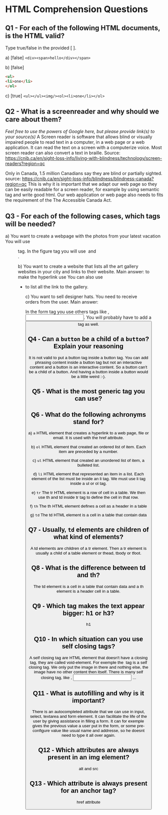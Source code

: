 # HTML Comprehension Questions

## Q1 - For each of the following HTML documents, is the HTML valid?

Type true/false in the provided [ ].

a) [false] `<div><span>hello</div></span>`

b) [false]

```html
<ul>
<li>one</li>
</ol>
```

c) [true] `<ul></ul><img/><ol><li>one</li></ol>`

## Q2 - What is a screenreader and why should we care about them?

_Feel free to use the powers of Google here, but please provide link(s) to your source(s)_
A Screen reader is software that allows blind or visually impaired people to read text in a computer, in a web page or a web application. It can read the text on a screen with a computerize voice. Most screen reader can also convert a text in braille. 
Source: https://cnib.ca/en/sight-loss-info/living-with-blindness/technology/screen-readers?region=qc

Only in Canada, 1.5 million Canadians say they are blind or partially sighted. 
source: https://cnib.ca/en/sight-loss-info/blindness/blindness-canada?region=qc
This is why it is important that we adapt our web page so they can be easily readable for a screen reader, for example by using semantic tag and write good html.
Our web application or web page also needs to fits the requirement of the The Accessible Canada Act.


## Q3 - For each of the following cases, which tags will be needed?

a) You want to create a webpage with the photos from your latest vacation
You will use <figure> tag. In the figure tag you will use <img> and <figcaption>.

b) You want to create a website that lists all the art gallery websites in your city and links to their website.
Main answer: to make the hyperlink use <a>
You can also use <ul><li> to list all the link to the gallery.

c) You want to sell designer hats. You need to receive orders from the user.
Main answer: <form> 
In the form tag you use others tags like <label>, <input>.
You will probably have to add a <button> tag as well. 

## Q4 - Can a `button` be a child of a `button`? Explain your reasoning
It is not valid to put a button tag inside a button tag. You can add phrasing content inside a button tag but not an interactive content and a button is an interactive content. So a button can't be a child of a button. And having a button inside a button would be a little weird :-). 

## Q5 - What is the most generic tag you can use?
<div>

## Q6 - What do the following achronyms stand for?

a) `a` HTML element that creates a hyperlink to a web page, file or email. It is used with the href attribute.

b) `ol` HTML element that created an ordered list of item. Each item are preceded by a number.

c) `ul` HTML element that created an unordered list of item, a bulleted list. 

d) `li` HTML element that represented an item in a list. Each element of the list must be inside an li tag. We must use li tag inside a ul or ol tag.

e) `tr` The tr HTML element is a row of cell in a table. We then use th and td inside tr tag to define the cell in that row.

f) `th` The th HTML element defines a cell as a header in a table

g) `td` The td HTML element is a cell in a table that contain data

## Q7 - Usually, `td` elements are children of what kind of elements?
A td elements are children of a tr element. Then a tr element is usually a child of a table element or  thead, tbody or tfoot.

## Q8 - What is the difference between td and th?
The td element is a cell in a table that contain data and a th element is a header cell in a table.

## Q9 - Which tag makes the text appear bigger: h1 or h3?
h1

## Q10 - In which situation can you use self closing tags?
A self closing tag are HTML element that doesn't have a closing tag, they are called void-element. For exemple the <img> tag is a self closing tag. We only put the image in there and nothing else, the image have no other content then itself. There is many self closing tag, like <link>, <input> ...

## Q11 - What is autofilling and why is it important?
There is an autocompleted attribute that we can use in input, select, textarea and form element. It can facilitate the life of the user by giving assistance in filling a form. It can for exemple gives the previous value a user put in the form, or some pre-configure value like usual name and addresse, so he doesnt need to type it all over again. 

## Q12 - Which attributes are always present in an img element?
alt and src

## Q13 - Which attribute is always present for an anchor tag?
 href attribute
